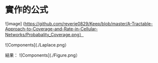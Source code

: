 # 實作的公式
![image]
(https://github.com/reverie0829/Keep/blob/master/A-Tractable-Approach-to-Coverage-and-Rate-in-Cellular-Networks/Probabality_Coverage.png）

![Components](./Laplace.png）

結果：
![Components](./Figure.png）